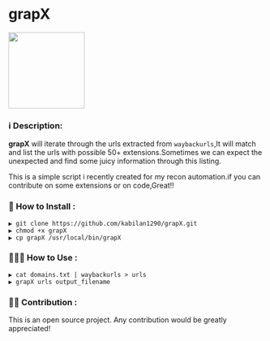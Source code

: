 # grapX

<img src="images/grapX.jpg" width="150" height="150" />

### ℹ️️ Description:

**grapX** will iterate through the urls extracted from `waybackurls`,It will match and list the urls with possible 50+ extensions.Sometimes we can expect the unexpected and find some juicy information through this listing.

This is a simple script i recently created for my recon automation.if you can contribute on some extensions or on code,Great!!


### 🔧 How to Install :

```
▶ git clone https://github.com/kabilan1290/grapX.git
▶ chmod +x grapX
▶ cp grapX /usr/local/bin/grapX
```
### 👨🏻‍🏫 How to Use :

```
▶ cat domains.txt | waybackurls > urls
▶ grapX urls output_filename

```

### 💁🏻 Contribution :

This is an open source project. Any contribution would be greatly appreciated!
